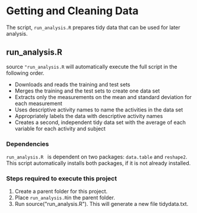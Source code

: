 # Getting and Cleaning Data

The script, ```run_analysis.R``` prepares tidy data that can be used for later analysis.

## run_analysis.R

source ```"run_analysis.R``` will automatically execute the full script in the following order.
* Downloads and reads the training and test sets
* Merges the training and the test sets to create one data set
* Extracts only the measurements on the mean and standard deviation for each measurement
* Uses descriptive activity names to name the activities in the data set
* Appropriately labels the data with descriptive activity names
* Creates a second, independent tidy data set with the average of each variable for each activity and subject

### Dependencies
```run_analysis.R ``` is dependent on two packages: ```data.table``` and ```reshape2```. This script automatically 
installs both packages, if it is not already installed.

### Steps required to execute this project

1. Create a parent folder for this project.
2. Place ```run_analysis.R```in the parent folder.
3. Run source("run_analysis.R"). This will generate a new file tidydata.txt.
